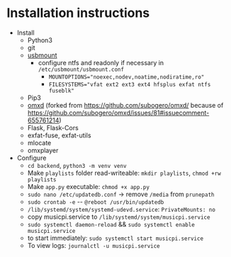 # Installation instructions
- Install 
  - Python3
  - git
  - [usbmount](https://github.com/rbrito/usbmount/issues/25#issuecomment-518033241)
    - configure ntfs and readonly if necessary in `/etc/usbmount/usbmount.conf`
      - `MOUNTOPTIONS="noexec,nodev,noatime,nodiratime,ro"`
      - `FILESYSTEMS="vfat ext2 ext3 ext4 hfsplus exfat ntfs fuseblk"` 
  - Pip3
  - [omxd](https://github.com/seeba8/omxd) (forked from https://github.com/subogero/omxd/ because of https://github.com/subogero/omxd/issues/81#issuecomment-655761214)
  - Flask, Flask-Cors
  - exfat-fuse, exfat-utils
  - mlocate
  - omxplayer
- Configure
  - `cd backend`, `python3 -m venv venv`
  - Make `playlists` folder read-writeable: `mkdir playlists`, `chmod +rw playlists`
  - Make `app.py` executable: `chmod +x app.py`
  - `sudo nano /etc/updatedb.conf` -> remove `/media` from `prunepath`
  - `sudo crontab -e` -- `@reboot /usr/bin/updatedb`
  - `/lib/systemd/system/systemd-udevd.service`: `PrivateMounts: no`
  - copy musicpi.service to `/lib/systemd/system/musicpi.service`
  - `sudo systemctl daemon-reload` && `sudo systemctl enable musicpi.service`
  - to start immediately: `sudo systemctl start musicpi.service`
  - To view logs: `journalctl -u musicpi.service`
